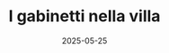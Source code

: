 ---
title: "I gabinetti nella villa"
date: 2025-05-25
externalUrl: "https://www.youtube.com/watch?v=Cb-xmbd_ukg"
---